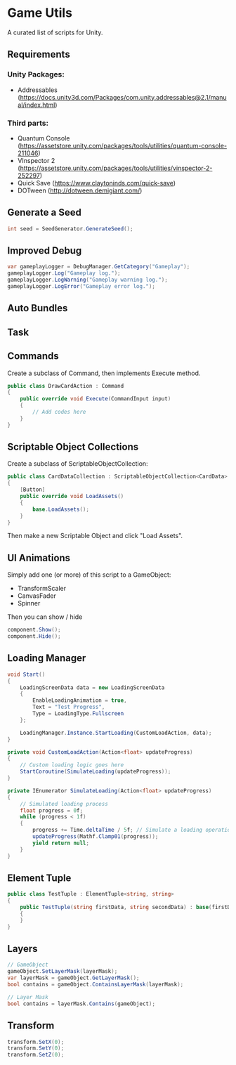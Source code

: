 # Game Utils

A curated list of scripts for Unity.  

## Requirements

### Unity Packages:

* Addressables (https://docs.unity3d.com/Packages/com.unity.addressables@2.1/manual/index.html)

### Third parts:

* Quantum Console (https://assetstore.unity.com/packages/tools/utilities/quantum-console-211046)
* VInspector 2 (https://assetstore.unity.com/packages/tools/utilities/vinspector-2-252297)
* Quick Save (https://www.claytoninds.com/quick-save)
* DOTween (http://dotween.demigiant.com/)

## Generate a Seed

```cs
int seed = SeedGenerator.GenerateSeed();
```

## Improved Debug

```cs
var gameplayLogger = DebugManager.GetCategory("Gameplay");
gameplayLogger.Log("Gameplay log.");
gameplayLogger.LogWarning("Gameplay warning log.");
gameplayLogger.LogError("Gameplay error log.");
```

## Auto Bundles


## Task



## Commands

Create a subclass of Command, then implements Execute method.

```cs
public class DrawCardAction : Command
{
    public override void Execute(CommandInput input)
    {
        // Add codes here
    }
}
```

## Scriptable Object Collections

Create a subclass of ScriptableObjectCollection:

```cs
public class CardDataCollection : ScriptableObjectCollection<CardData>
{
    [Button]
    public override void LoadAssets()
    {
        base.LoadAssets();
    }
}
```

Then make a new Scriptable Object and click "Load Assets".

## UI Animations

Simply add one (or more) of this script to a GameObject:

* TransformScaler
* CanvasFader
* Spinner

Then you can show / hide

```cs
component.Show();
component.Hide();
```

## Loading Manager

```cs
void Start()
{
    LoadingScreenData data = new LoadingScreenData
    {
        EnableLoadingAnimation = true,
        Text = "Test Progress",
        Type = LoadingType.Fullscreen
    };

    LoadingManager.Instance.StartLoading(CustomLoadAction, data);
}

private void CustomLoadAction(Action<float> updateProgress)
{
    // Custom loading logic goes here
    StartCoroutine(SimulateLoading(updateProgress));
}

private IEnumerator SimulateLoading(Action<float> updateProgress)
{
    // Simulated loading process
    float progress = 0f;
    while (progress < 1f)
    {
        progress += Time.deltaTime / 5f; // Simulate a loading operation taking 5 seconds
        updateProgress(Mathf.Clamp01(progress));
        yield return null;
    }
}
```

## Element Tuple

```cs
public class TestTuple : ElementTuple<string, string>
{
    public TestTuple(string firstData, string secondData) : base(firstData, secondData)
    {
    }
}
```

## Layers

```cs
// GameObject
gameObject.SetLayerMask(layerMask);
var layerMask = gameObject.GetLayerMask();
bool contains = gameObject.ContainsLayerMask(layerMask);

// Layer Mask
bool contains = layerMask.Contains(gameObject);
```


## Transform

```cs
transform.SetX(0);
transform.SetY(0);
transform.SetZ(0);
```
